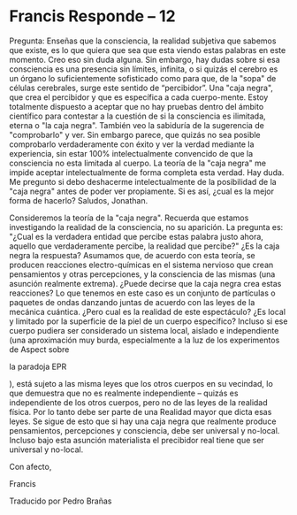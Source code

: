 # Francis Responde – 12

Pregunta: Enseñas que la consciencia, la realidad subjetiva que sabemos que existe, es lo que quiera que sea que esta viendo estas palabras en este momento. Creo eso sin duda alguna. Sin embargo, hay dudas sobre si esa consciencia es una presencia sin límites, infinita, o si quizás el cerebro es un órgano lo suficientemente sofisticado como para que, de la "sopa" de células cerebrales, surge este sentido de “percibidor”. Una "caja negra", que crea el percibidor y que es específica a cada cuerpo-mente. Estoy totalmente dispuesto a aceptar que no hay pruebas dentro del ámbito científico para contestar a la cuestión de si la consciencia es ilimitada, eterna o "la caja negra". También veo la sabiduría de la sugerencia de "comprobarlo" y ver. Sin embargo parece, que quizás no sea posible comprobarlo verdaderamente con éxito y ver la verdad mediante la experiencia, sin estar 100% intelectualmente convencido de que la consciencia no esta limitada al cuerpo. La teoría de la "caja negra" me impide aceptar intelectualmente de forma completa esta verdad. Hay duda. Me pregunto si debo deshacerme intelectualmente de la posibilidad de la "caja negra" antes de poder ver propiamente. Si es así, ¿cual es la mejor forma de hacerlo? Saludos, Jonathan.

Consideremos la teoría de la "caja negra". Recuerda que estamos investigando la realidad de la consciencia, no su aparición. La pregunta es: "¿Cual es la verdadera entidad que percibe estas palabra justo ahora, aquello que verdaderamente percibe, la realidad que percibe?" ¿Es la caja negra la respuesta? Asumamos que, de acuerdo con esta teoría, se producen reacciones electro-químicas en el sistema nervioso que crean pensamientos y otras percepciones, y la consciencia de las mismas (una asunción realmente extrema). ¿Puede decirse que la caja negra crea estas reacciones? Lo que tenemos en este caso es un conjunto de partículas o paquetes de ondas danzando juntas de acuerdo con las leyes de la mecánica cuántica. ¿Pero cual es la realidad de este espectáculo? ¿Es local y limitado por la superficie de la piel de un cuerpo específico? Incluso si ese cuerpo pudiera ser considerado un sistema local, aislado e independiente (una aproximación muy burda, especialmente a la luz de los experimentos de Aspect sobre 

la paradoja EPR

), está sujeto a las misma leyes que los otros cuerpos en su vecindad, lo que demuestra que no es realmente independiente – quizás es independiente de los otros cuerpos, pero no de las leyes de la realidad física. Por lo tanto debe ser parte de una Realidad mayor que dicta esas leyes. Se sigue de esto que si hay una caja negra que realmente produce pensamientos, percepciones y consciencia, debe ser universal y no-local. Incluso bajo esta asunción materialista el precibidor real tiene que ser universal y no-local.

Con afecto,

Francis

Traducido por Pedro Brañas

